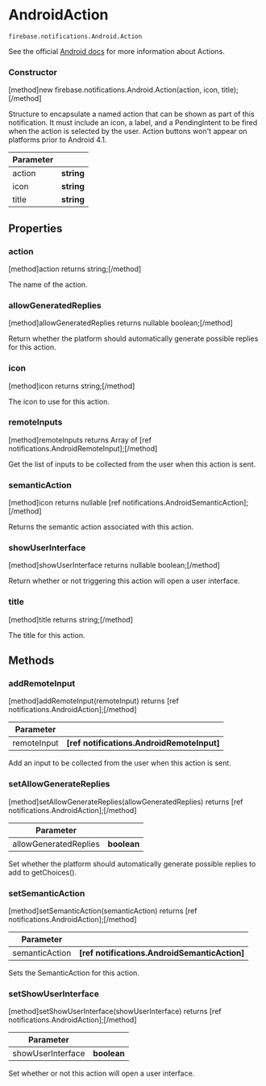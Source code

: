 # AndroidAction

```
firebase.notifications.Android.Action
```

See the official [Android docs](https://developer.android.com/training/notify-user/build-notification.html#Actions) for more information about Actions.

### Constructor
[method]new firebase.notifications.Android.Action(action, icon, title);[/method]

Structure to encapsulate a named action that can be shown as part of this notification. It must include an icon, a label, and a PendingIntent to be fired when the action is selected by the user. Action buttons won't appear on platforms prior to Android 4.1.

| Parameter |         |
| --------- | ------- |
| action    | **string** |
| icon      | **string** |
| title     | **string** |

## Properties

### action
[method]action returns string;[/method]

The name of the action.

### allowGeneratedReplies
[method]allowGeneratedReplies returns nullable boolean;[/method]

Return whether the platform should automatically generate possible replies for this action.

### icon
[method]icon returns string;[/method]

The icon to use for this action.

### remoteInputs
[method]remoteInputs returns Array of [ref notifications.AndroidRemoteInput];[/method]

Get the list of inputs to be collected from the user when this action is sent.

### semanticAction
[method]icon returns nullable [ref notifications.AndroidSemanticAction];[/method]

Returns the semantic action associated with this action.

### showUserInterface
[method]showUserInterface returns nullable boolean;[/method]

Return whether or not triggering this action will open a user interface.

### title
[method]title returns string;[/method]

The title for this action.

## Methods

### addRemoteInput
[method]addRemoteInput(remoteInput) returns [ref notifications.AndroidAction];[/method]

| Parameter |         |
| --------- | ------- |
| remoteInput  | **[ref notifications.AndroidRemoteInput]** |

Add an input to be collected from the user when this action is sent.

### setAllowGenerateReplies
[method]setAllowGenerateReplies(allowGeneratedReplies) returns [ref notifications.AndroidAction];[/method]

| Parameter |         |
| --------- | ------- |
| allowGeneratedReplies  | **boolean** |

Set whether the platform should automatically generate possible replies to add to getChoices().

### setSemanticAction
[method]setSemanticAction(semanticAction) returns [ref notifications.AndroidAction];[/method]

| Parameter |         |
| --------- | ------- |
| semanticAction  | **[ref notifications.AndroidSemanticAction]** |

Sets the SemanticAction for this action.

### setShowUserInterface
[method]setShowUserInterface(showUserInterface) returns [ref notifications.AndroidAction];[/method]

| Parameter |         |
| --------- | ------- |
| showUserInterface  | **boolean** |

Set whether or not this action will open a user interface.
